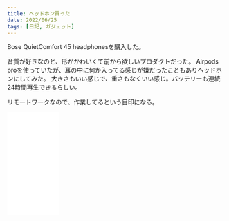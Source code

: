 ```yaml
---
title: ヘッドホン買った
date: 2022/06/25
tags: [日記, ガジェット]
---
```


Bose QuietComfort 45 headphonesを購入した。

<!--more-->

音質が好きなのと、形がかわいくて前から欲しいプロダクトだった。
Airpods proを使っていたが、耳の中に何か入ってる感じが嫌だったこともありヘッドホンにしてみた。
大きさもいい感じで、重さもなくいい感じ。バッテリーも連続24時間再生できるらしい。

リモートワークなので、作業してるという目印になる。

<iframe sandbox="allow-popups allow-scripts allow-modals allow-forms allow-same-origin" style="width:120px;height:240px;" marginwidth="0" marginheight="0" scrolling="no" frameborder="0" src="//rcm-fe.amazon-adsystem.com/e/cm?lt1=_blank&bc1=000000&IS2=1&bg1=FFFFFF&fc1=000000&lc1=0000FF&t=shomaisshi-22&language=ja_JP&o=9&p=8&l=as4&m=amazon&f=ifr&ref=as_ss_li_til&asins=B09BC8S1HW&linkId=7aaecb6fe4a421bf19a0c8f1472c1282"></iframe>
